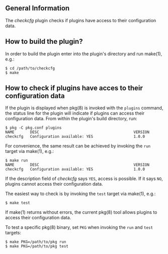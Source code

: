 ## General Information

The *checkcfg* plugin checks if plugins have access to their configuration data.

## How to build the plugin?

In order to build the plugin enter into the plugin's directory and run make(1), e.g.:

	$ cd /path/to/checkcfg
	$ make
	
## How to check if plugins have acces to their configuration data

If the plugin is displayed when pkg(8) is invoked with the `plugins` command, the
status line for the plugin will indicate if plugins can access their configuration data.
From within the plugin's build directory, run:

	$ pkg -C pkg.conf plugins
	NAME       DESC                                          VERSION   
	checkcfg   Configuration available: YES                  1.0.0     

For convenience, the same result can be achieved by invoking the `run` target via make(1), e.g.:

	$ make run
	NAME       DESC                                          VERSION   
	checkcfg   Configuration available: YES                  1.0.0     

If the description field of *checkcfg* says `YES`, access is possible. If it says `NO`,
plugins cannot access their configuration data.

The easiest way to check is by invoking the `test` target via make(1), e.g.:

	$ make test

If make(1) returns without errors, the current pkg(8) tool allows plugins to access
their configuration data.

To test a specific pkg(8) binary, set `PKG` when invoking the `run` and `test` targets:

	$ make PKG=/path/to/pkg run
	$ make PKG=/path/to/pkg test

